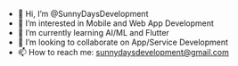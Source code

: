 - 👋 Hi, I’m @SunnyDaysDevelopment
- 👀 I’m interested in Mobile and Web App Development
- 🌱 I’m currently learning AI/ML and Flutter
- 💞️ I’m looking to collaborate on App/Service Development
- 📫 How to reach me: sunnydaysdevelopment@gmail.com


